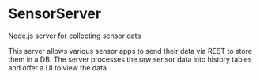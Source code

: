 # SensorServer
Node.js server for collecting sensor data

This server allows various sensor apps to send their data via REST to store them in a DB.
The server processes the raw sensor data into history tables and offer a UI to view the data.
